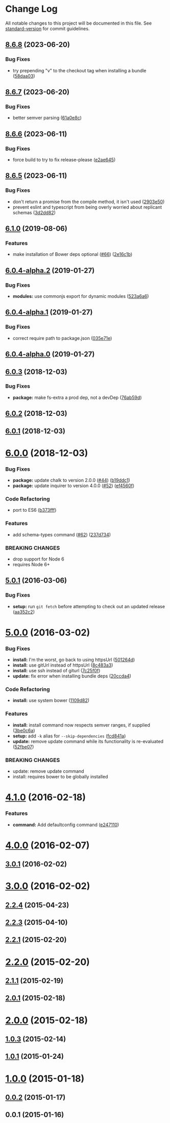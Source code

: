 # Change Log

All notable changes to this project will be documented in this file. See [standard-version](https://github.com/conventional-changelog/standard-version) for commit guidelines.

## [8.6.8](https://github.com/nodecg/nodecg-cli/compare/v8.6.7...v8.6.8) (2023-06-20)

### Bug Fixes

- try prepending "v" to the checkout tag when installing a bundle ([58daa03](https://github.com/nodecg/nodecg-cli/commit/58daa0336319624f5ec783806d0e8a00f4aefb24))

## [8.6.7](https://github.com/nodecg/nodecg-cli/compare/v8.6.6...v8.6.7) (2023-06-20)

### Bug Fixes

- better semver parsing ([61a0e8c](https://github.com/nodecg/nodecg-cli/commit/61a0e8cdc704bff5c081beffd3f30d76dbf59cbb))

## [8.6.6](https://github.com/nodecg/nodecg-cli/compare/v8.6.5...v8.6.6) (2023-06-11)

### Bug Fixes

- force build to try to fix release-please ([e2ae645](https://github.com/nodecg/nodecg-cli/commit/e2ae6451be408d821d3211fea82ed1a95cf6db89))

## [8.6.5](https://github.com/nodecg/nodecg-cli/compare/v8.6.4...v8.6.5) (2023-06-11)

### Bug Fixes

- don't return a promise from the compile method, it isn't used ([2903e50](https://github.com/nodecg/nodecg-cli/commit/2903e5016a9daa410f3972b7d94873fd9f41adee))
- prevent eslint and typescript from being overly worried about replicant schemas ([3d2dd82](https://github.com/nodecg/nodecg-cli/commit/3d2dd82ea642e5a6e596ff2191577f0dd8424f42))

## [6.1.0](https://github.com/nodecg/nodecg-cli/compare/v6.0.4-alpha.2...v6.1.0) (2019-08-06)

### Features

- make installation of Bower deps optional ([#66](https://github.com/nodecg/nodecg-cli/issues/66)) ([2e16c1b](https://github.com/nodecg/nodecg-cli/commit/2e16c1b))

## [6.0.4-alpha.2](https://github.com/nodecg/nodecg-cli/compare/v6.0.4-alpha.1...v6.0.4-alpha.2) (2019-01-27)

### Bug Fixes

- **modules:** use commonjs export for dynamic modules ([523a6a6](https://github.com/nodecg/nodecg-cli/commit/523a6a6))

<a name="6.0.4-alpha.1"></a>

## [6.0.4-alpha.1](https://github.com/nodecg/nodecg-cli/compare/v6.0.4-alpha.0...v6.0.4-alpha.1) (2019-01-27)

### Bug Fixes

- correct require path to package.json ([035e71e](https://github.com/nodecg/nodecg-cli/commit/035e71e))

<a name="6.0.4-alpha.0"></a>

## [6.0.4-alpha.0](https://github.com/nodecg/nodecg-cli/compare/v6.0.3...v6.0.4-alpha.0) (2019-01-27)

<a name="6.0.3"></a>

## [6.0.3](https://github.com/nodecg/nodecg-cli/compare/v6.0.2...v6.0.3) (2018-12-03)

### Bug Fixes

- **package:** make fs-extra a prod dep, not a devDep ([76ab59d](https://github.com/nodecg/nodecg-cli/commit/76ab59d))

<a name="6.0.2"></a>

## [6.0.2](https://github.com/nodecg/nodecg-cli/compare/v6.0.1...v6.0.2) (2018-12-03)

<a name="6.0.1"></a>

## [6.0.1](https://github.com/nodecg/nodecg-cli/compare/v6.0.0...v6.0.1) (2018-12-03)

<a name="6.0.0"></a>

# [6.0.0](https://github.com/nodecg/nodecg-cli/compare/v5.0.1...v6.0.0) (2018-12-03)

### Bug Fixes

- **package:** update chalk to version 2.0.0 ([#44](https://github.com/nodecg/nodecg-cli/issues/44)) ([b19ddc1](https://github.com/nodecg/nodecg-cli/commit/b19ddc1))
- **package:** update inquirer to version 4.0.0 ([#52](https://github.com/nodecg/nodecg-cli/issues/52)) ([ef4560f](https://github.com/nodecg/nodecg-cli/commit/ef4560f))

### Code Refactoring

- port to ES6 ([b373fff](https://github.com/nodecg/nodecg-cli/commit/b373fff))

### Features

- add schema-types command ([#62](https://github.com/nodecg/nodecg-cli/issues/62)) ([237d734](https://github.com/nodecg/nodecg-cli/commit/237d734))

### BREAKING CHANGES

- drop support for Node 6
- requires Node 6+

<a name="5.0.1"></a>

## [5.0.1](https://github.com/nodecg/nodecg-cli/compare/v5.0.0...v5.0.1) (2016-03-06)

### Bug Fixes

- **setup:** run `git fetch` before attempting to check out an updated release ([aa352c2](https://github.com/nodecg/nodecg-cli/commit/aa352c2))

<a name="5.0.0"></a>

# [5.0.0](https://github.com/nodecg/nodecg-cli/compare/v4.1.0...v5.0.0) (2016-03-02)

### Bug Fixes

- **install:** I'm the worst, go back to using httpsUrl ([501264d](https://github.com/nodecg/nodecg-cli/commit/501264d))
- **install:** use gitUrl instead of httpsUrl ([8c483a3](https://github.com/nodecg/nodecg-cli/commit/8c483a3))
- **install:** use ssh instead of giturl ([7c25f0f](https://github.com/nodecg/nodecg-cli/commit/7c25f0f))
- **update:** fix error when installing bundle deps ([20ccda4](https://github.com/nodecg/nodecg-cli/commit/20ccda4))

### Code Refactoring

- **install:** use system bower ([1109d82](https://github.com/nodecg/nodecg-cli/commit/1109d82))

### Features

- **install:** install command now respects semver ranges, if supplied ([3be0c6a](https://github.com/nodecg/nodecg-cli/commit/3be0c6a))
- **setup:** add `-k` alias for `--skip-dependencies` ([fcd841a](https://github.com/nodecg/nodecg-cli/commit/fcd841a))
- **update:** remove update command while its functionality is re-evaluated ([52fbe07](https://github.com/nodecg/nodecg-cli/commit/52fbe07))

### BREAKING CHANGES

- update: remove update command
- install: requires bower to be globally installed

<a name="4.1.0"></a>

# [4.1.0](https://github.com/nodecg/nodecg-cli/compare/v4.0.0...v4.1.0) (2016-02-18)

### Features

- **command:** Add defaultconfig command ([e247110](https://github.com/nodecg/nodecg-cli/commit/e247110))

<a name="4.0.0"></a>

# [4.0.0](https://github.com/nodecg/nodecg-cli/compare/v3.0.1...v4.0.0) (2016-02-07)

<a name="3.0.1"></a>

## [3.0.1](https://github.com/nodecg/nodecg-cli/compare/v3.0.0...v3.0.1) (2016-02-02)

<a name="3.0.0"></a>

# [3.0.0](https://github.com/nodecg/nodecg-cli/compare/v2.2.4...v3.0.0) (2016-02-02)

<a name="2.2.4"></a>

## [2.2.4](https://github.com/nodecg/nodecg-cli/compare/v2.2.3...v2.2.4) (2015-04-23)

<a name="2.2.3"></a>

## [2.2.3](https://github.com/nodecg/nodecg-cli/compare/v2.2.1...v2.2.3) (2015-04-10)

<a name="2.2.1"></a>

## [2.2.1](https://github.com/nodecg/nodecg-cli/compare/v2.2.0...v2.2.1) (2015-02-20)

<a name="2.2.0"></a>

# [2.2.0](https://github.com/nodecg/nodecg-cli/compare/v2.1.1...v2.2.0) (2015-02-20)

<a name="2.1.1"></a>

## [2.1.1](https://github.com/nodecg/nodecg-cli/compare/v2.1.0...v2.1.1) (2015-02-19)

<a name="2.0.1"></a>

## [2.0.1](https://github.com/nodecg/nodecg-cli/compare/v2.0.0...v2.0.1) (2015-02-18)

<a name="2.0.0"></a>

# [2.0.0](https://github.com/nodecg/nodecg-cli/compare/v1.0.3...v2.0.0) (2015-02-18)

<a name="1.0.3"></a>

## [1.0.3](https://github.com/nodecg/nodecg-cli/compare/v1.0.1...v1.0.3) (2015-02-14)

<a name="1.0.1"></a>

## [1.0.1](https://github.com/nodecg/nodecg-cli/compare/v1.0.0...v1.0.1) (2015-01-24)

<a name="1.0.0"></a>

# [1.0.0](https://github.com/nodecg/nodecg-cli/compare/v0.0.2...v1.0.0) (2015-01-18)

<a name="0.0.2"></a>

## [0.0.2](https://github.com/nodecg/nodecg-cli/compare/v0.0.1...v0.0.2) (2015-01-17)

<a name="0.0.1"></a>

## 0.0.1 (2015-01-16)

